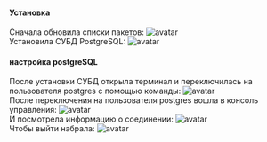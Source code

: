 #### Установка
Сначала обновила списки пакетов:
![avatar](https://sun9-78.userapi.com/impg/3HeICeGm48m4h3S9xdfZ2j3hQ3p-iTZH0eQxeQ/1Kzm3nU13EY.jpg?size=420x64&quality=96&sign=cce2ae6abdab321374e6b0d246c9c951&type=album) <br>
Установила СУБД PostgreSQL:
![avatar](https://sun2-11.userapi.com/impg/9kTQJ6fHAyEfcHYAxSj-_KXsOMD1ZRjd2uBl6w/ROi8nZGwTXs.jpg?size=565x202&quality=96&sign=a9c594766ee8e218468651de7bd46b62&type=album)<br>
#### настройка postgreSQL
После установки СУБД открыла терминал и переключилась на пользователя postgres с помощью команды:
![avatar](https://sun9-68.userapi.com/impg/DzNzRPElv4pHPKtjlu64FslvV5xfo9ziagFNwQ/Kae0AgE5nNo.jpg?size=365x45&quality=96&sign=2419ac039cbfbe8efe20f4937134b237&type=album)
<br>
После переключения на пользователя postgres вошла в консоль управления:
![avatar](https://sun9-18.userapi.com/impg/LiS2IFFxXT-PhVs3GwzAmGSB8hk8XhI4exhN5Q/hmE20WO1N94.jpg?size=327x75&quality=96&sign=9bc16cd77217781efb3f2301f330641a&type=album)
<br>
И посмотрела информацию о соединении:
![avatar](https://sun9-80.userapi.com/impg/kFLstXRhD4CMYW8vgOf0FUSEnTEYNUfB9yA_kg/BHJ8Izdd6cM.jpg?size=565x67&quality=96&sign=69246a6c20d7b38f4d0e79215c4dbfd8&type=album)
<br>
Чтобы выйти набрала:
![avatar](https://sun9-14.userapi.com/impg/I9-uKQEW05o6P44i1PFVI1Sx2mbhxsLZkug3PA/_I4mD6rR1UI.jpg?size=289x47&quality=96&sign=e1241faa558d7fb60bc3c8303102b529&type=album)

